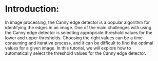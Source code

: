 # Introduction:
In image processing, the Canny edge detector is a popular algorithm for identifying the edges in an image. One of the main challenges with using the Canny edge detector is selecting appropriate threshold values for the lower and upper thresholds. Choosing the right values can be a time-consuming and iterative process, and it can be difficult to find the optimal values for a given image. In this tutorial, we will explore how to automatically select the threshold values for the Canny edge detector.